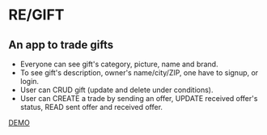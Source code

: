 # RE/GIFT

## An app to trade gifts

* Everyone can see gift's category, picture, name and brand.
* To see gift's description, owner's name/city/ZIP, one have to signup, or login.
* User can CRUD gift (update and delete under conditions).
* User can CREATE a trade by sending an offer, UPDATE received offer's status, READ sent offer and received offer.

<a href="https://re-gift.herokuapp.com/">DEMO</a>